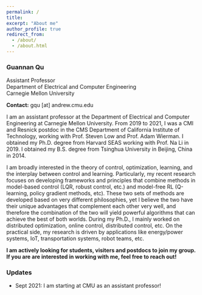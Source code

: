 ```yaml
---
permalink: /
title: 
excerpt: "About me"
author_profile: true
redirect_from: 
  - /about/
  - /about.html
---
```


### Guannan Qu
Assistant Professor  
Department of Electrical and Computer Engineering  
Carnegie Mellon University  

**Contact:** gqu [at] andrew.cmu.edu

I am an assistant professor at the Department of Electrical and Computer Engineering at Carnegie Mellon University. From 2019 to 2021, I was a CMI and Resnick postdoc in the CMS Department of California Institute of Technology, working with Prof. Steven Low and Prof. Adam Wierman. I obtained my Ph.D. degree from Harvard SEAS working with Prof. Na Li in 2019. I obtained my B.S. degree from Tsinghua University in Beijing, China in 2014. 

I am broadly interested in the theory of control, optimization, learning, and the interplay between control and learning. Particularly, my recent research focuses on developing frameworks and principles that combine methods in model-based control (LQR, robust control, etc.) and model-free RL (Q-learning, policy gradient methods, etc). These two sets of methods are developed based on very different philosophies, yet I believe the two have their unique advantages that complement each other very well, and therefore the combination of the two will yield powerful algorithms that can achieve the best of both worlds. During my Ph.D., I mainly worked on distributed optimization, online control, distributed control, etc. On the practical side, my research is driven by applications like energy/power systems, IoT, transportation systems, robot teams, etc.

**I am actively looking for students, visiters and postdocs to join my group. If you are are interested in working with me, feel free to reach out!**



### Updates 

- Sept 2021: I am starting at CMU as an assistant professor! 
